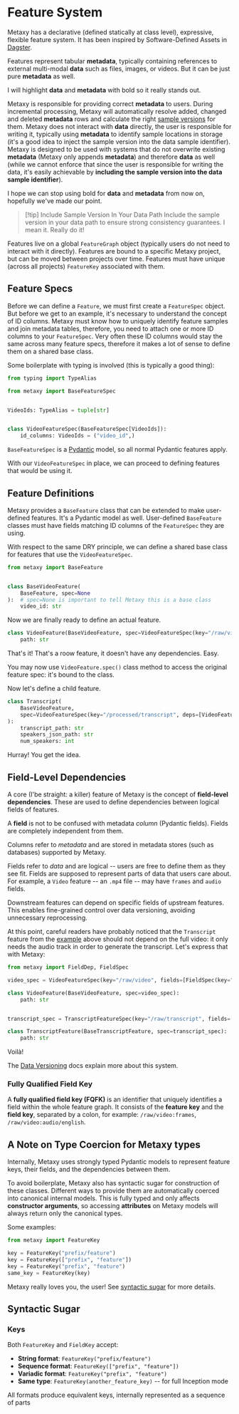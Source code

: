 # Feature System

Metaxy has a declarative (defined statically at class level), expressive, flexible feature system. It has been inspired by Software-Defined Assets in [Dagster](https://dagster.io/).

Features represent tabular **metadata**, typically containing references to external multi-modal **data** such as files, images, or videos. But it can be just pure **metadata** as well.

I will highlight **data** and **metadata** with bold so it really stands out.

Metaxy is responsible for providing correct **metadata** to users. During incremental processing, Metaxy will automatically resolve added, changed and deleted **metadata** rows and calculate the right [sample versions](data-versioning.md) for them. Metaxy does not interact with **data** directly, the user is responsible for writing it, typically using **metadata** to identify sample locations in storage (it's a good idea to inject the sample version into the data sample identifier). Metaxy is designed to be used with systems that do not overwrite existing **metadata** (Metaxy only appends **metadata**) and therefore **data** as well (while we cannot enforce that since the user is responsible for writing the data, it's easily achievable by **including the sample version into the data sample identifier**).

I hope we can stop using bold for **data** and **metadata** from now on, hopefully we've made our point.

> [!tip] Include Sample Version In Your Data Path
> Include the sample version in your data path to ensure strong consistency guarantees. I mean it. Really do it!

Features live on a global `FeatureGraph` object (typically users do not need to interact with it directly). Features are bound to a specific Metaxy project, but can be moved between projects over time. Features must have unique (across all projects) `FeatureKey` associated with them.

## Feature Specs

Before we can define a `Feature`, we must first create a `FeatureSpec` object. But before we get to an example, it's necessary to understand the concept of ID columns. Metaxy must know how to uniquely identify feature samples and join metadata tables, therefore, you need to attach one or more ID columns to your `FeatureSpec`. Very often these ID columns would stay the same across many feature specs, therefore it makes a lot of sense to define them on a shared base class.

Some boilerplate with typing is involved (this is typically a good thing):

```py
from typing import TypeAlias

from metaxy import BaseFeatureSpec


VideoIds: TypeAlias = tuple[str]


class VideoFeatureSpec(BaseFeatureSpec[VideoIds]):
    id_columns: VideoIds = ("video_id",)
```

`BaseFeatureSpec` is a [Pydantic](https://docs.pydantic.dev/latest/) model, so all normal Pydantic features apply.

With our `VideoFeatureSpec` in place, we can proceed to defining features that would be using it.

## Feature Definitions

Metaxy provides a `BaseFeature` class that can be extended to make user-defined features. It's a Pydantic model as well. User-defined `BaseFeature` classes must have fields matching ID columns of the `FeatureSpec` they are using.

With respect to the same DRY principle, we can define a shared base class for features that use the `VideoFeatureSpec`.

```py
from metaxy import BaseFeature


class BaseVideoFeature(
    BaseFeature, spec=None
):  # spec=None is important to tell Metaxy this is a base class
    video_id: str
```

Now we are finally ready to define an actual feature.

```py
class VideoFeature(BaseVideoFeature, spec=VideoFeatureSpec(key="/raw/video")):
    path: str
```

That's it! That's a roow feature, it doesn't have any dependencies. Easy.

You may now use `VideoFeature.spec()` class method to access the original feature spec: it's bound to the class.

Now let's define a child feature.

```py
class Transcript(
    BaseVideoFeature,
    spec=VideoFeatureSpec(key="/processed/transcript", deps=[VideoFeature]),
):
    transcript_path: str
    speakers_json_path: str
    num_speakers: int
```

Hurray! You get the idea.

## Field-Level Dependencies

A core (I'be straight: a killer) feature of Metaxy is the concept of **field-level dependencies**. These are used to define dependencies between logical fields of features.

A **field** is not to be confused with metadata _column_ (Pydantic fields). Fields are completely independent from them.

Columns refer to _metadata_ and are stored in metadata stores (such as databases) supported by Metaxy.

Fields refer to _data_ and are logical -- users are free to define them as they see fit. Fields are supposed to represent parts of data that users care about. For example, a `Video` feature -- an `.mp4` file -- may have `frames` and `audio` fields.

Downstream features can depend on specific fields of upstream features. This enables fine-grained control over data versioning, avoiding unnecessary reprocessing.

At this point, careful readers have probably noticed that the `Transcript` feature from the [example](#feature-specs) above should not depend on the full video: it only needs the audio track in order to generate the transcript. Let's express that with Metaxy:

```py
from metaxy import FieldDep, FieldSpec

video_spec = VideoFeatureSpec(key="/raw/video", fields=[FieldSpec(key="audio"], FieldSpec(key="frames"))

class VideoFeature(BaseVideoFeature, spec=video_spec):
    path: str


transcript_spec = TranscriptFeatureSpec(key="/raw/transcript", fields=[FieldSpec(key="text", deps=[FieldDep(feature=VideoFeature.spec().key, fields=["audio"])])])

class TranscriptFeature(BaseTranscriptFeature, spec=transcript_spec):
    path: str
```

Voilà!

The [Data Versioning](data-versioning.md) docs explain more about this system.

### Fully Qualified Field Key

A **fully qualified field key (FQFK)** is an identifier that uniquely identifies a field within the whole feature graph. It consists of the **feature key** and the **field key**, separated by a colon, for example: `/raw/video:frames`, `/raw/video:audio/english`.

## A Note on Type Coercion for Metaxy types

Internally, Metaxy uses strongly typed Pydantic models to represent feature keys, their fields, and the dependencies between them.

To avoid boilerplate, Metaxy also has syntactic sugar for construction of these classes. Different ways to provide them are automatically coerced into canonical internal models. This is fully typed and only affects **constructor arguments**, so accessing **attributes** on Metaxy models will always return only the canonical types.

Some examples:

```py
from metaxy import FeatureKey

key = FeatureKey("prefix/feature")
key = FeatureKey(["prefix", "feature"])
key = FeatureKey("prefix", "feature")
same_key = FeatureKey(key)
```

Metaxy really loves you, the user! See [syntactic sugar](#syntactic-sugar) for more details.

## Syntactic Sugar

### Keys

Both `FeatureKey` and `FieldKey` accept:

- **String format**: `FeatureKey("prefix/feature")`
- **Sequence format**: `FeatureKey(["prefix", "feature"])`
- **Variadic format**: `FeatureKey("prefix", "feature")`
- **Same type**: `FeatureKey(another_feature_key)` -- for full Inception mode

All formats produce equivalent keys, internally represented as a sequence of parts

